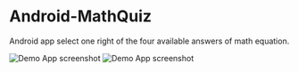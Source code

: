 # Android-MathQuiz

Android app select one right of the four available answers of math equation.

![Demo App screenshot](../assets/gui1.png?raw=true "gui1")
![Demo App screenshot](../assets/gui2.png?raw=true "gui2")


